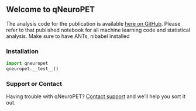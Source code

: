 ## Welcome to qNeuroPET

The analysis code for the publication is available [here on GitHub](http://nbviewer.jupyter.org/github/ieeg-portal/qneuroPET/blob/master/analysis/qPET%20Epilepsy%20-%20FINAL%20Tables%20and%20Figures.ipynb). Please refer to that published notebook for all machine learning code and statistical analysis. Make sure to have ANTs, nibabel installed

### Installation 

```python
import qneuropet
qneuropet.__test__()
```


### Support or Contact

Having trouble with qNeuroPET? [Contact support](https://github.com/smartrama) and we’ll help you sort it out.
